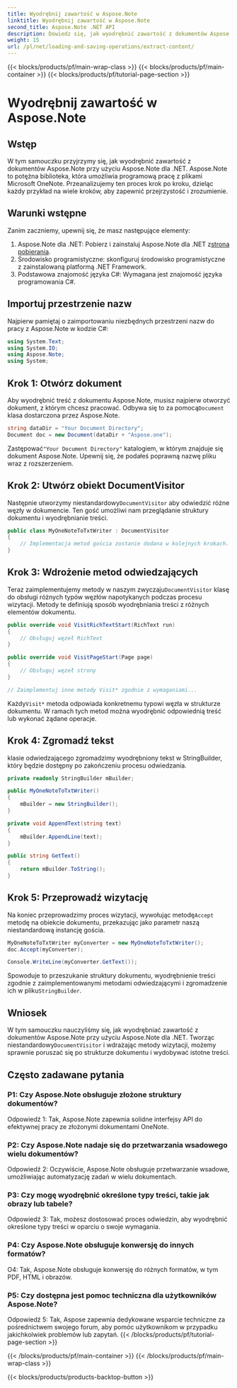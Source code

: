 ```yaml
---
title: Wyodrębnij zawartość w Aspose.Note
linktitle: Wyodrębnij zawartość w Aspose.Note
second_title: Aspose.Note .NET API
description: Dowiedz się, jak wyodrębnić zawartość z dokumentów Aspose.Note przy użyciu Aspose.Note dla .NET. Ten kompleksowy samouczek przeprowadzi Cię przez proces krok po kroku.
weight: 15
url: /pl/net/loading-and-saving-operations/extract-content/
---
```


{{< blocks/products/pf/main-wrap-class >}}
{{< blocks/products/pf/main-container >}}
{{< blocks/products/pf/tutorial-page-section >}}

# Wyodrębnij zawartość w Aspose.Note

## Wstęp

W tym samouczku przyjrzymy się, jak wyodrębnić zawartość z dokumentów Aspose.Note przy użyciu Aspose.Note dla .NET. Aspose.Note to potężna biblioteka, która umożliwia programową pracę z plikami Microsoft OneNote. Przeanalizujemy ten proces krok po kroku, dzieląc każdy przykład na wiele kroków, aby zapewnić przejrzystość i zrozumienie.

## Warunki wstępne

Zanim zaczniemy, upewnij się, że masz następujące elementy:

1.  Aspose.Note dla .NET: Pobierz i zainstaluj Aspose.Note dla .NET z[strona pobierania](https://releases.aspose.com/note/net/).
2. Środowisko programistyczne: skonfiguruj środowisko programistyczne z zainstalowaną platformą .NET Framework.
3. Podstawowa znajomość języka C#: Wymagana jest znajomość języka programowania C#.

## Importuj przestrzenie nazw

Najpierw pamiętaj o zaimportowaniu niezbędnych przestrzeni nazw do pracy z Aspose.Note w kodzie C#:

```csharp
using System.Text;
using System.IO;
using Aspose.Note;
using System;
```

## Krok 1: Otwórz dokument

 Aby wyodrębnić treść z dokumentu Aspose.Note, musisz najpierw otworzyć dokument, z którym chcesz pracować. Odbywa się to za pomocą`Document` klasa dostarczona przez Aspose.Note.

```csharp
string dataDir = "Your Document Directory";
Document doc = new Document(dataDir + "Aspose.one");
```

 Zastępować`"Your Document Directory"` katalogiem, w którym znajduje się dokument Aspose.Note. Upewnij się, że podałeś poprawną nazwę pliku wraz z rozszerzeniem.

## Krok 2: Utwórz obiekt DocumentVisitor

 Następnie utworzymy niestandardowy`DocumentVisitor` aby odwiedzić różne węzły w dokumencie. Ten gość umożliwi nam przeglądanie struktury dokumentu i wyodrębnianie treści.

```csharp
public class MyOneNoteToTxtWriter : DocumentVisitor
{
    // Implementacja metod gościa zostanie dodana w kolejnych krokach.
}
```

## Krok 3: Wdrożenie metod odwiedzających

 Teraz zaimplementujemy metody w naszym zwyczaju`DocumentVisitor` klasę do obsługi różnych typów węzłów napotykanych podczas procesu wizytacji. Metody te definiują sposób wyodrębniania treści z różnych elementów dokumentu.

```csharp
public override void VisitRichTextStart(RichText run)
{
    // Obsługuj węzeł RichText
}

public override void VisitPageStart(Page page)
{
    // Obsługuj węzeł strony
}

// Zaimplementuj inne metody Visit* zgodnie z wymaganiami...
```

 Każdy`Visit*` metoda odpowiada konkretnemu typowi węzła w strukturze dokumentu. W ramach tych metod można wyodrębnić odpowiednią treść lub wykonać żądane operacje.

## Krok 4: Zgromadź tekst

klasie odwiedzającego zgromadzimy wyodrębniony tekst w StringBuilder, który będzie dostępny po zakończeniu procesu odwiedzania.

```csharp
private readonly StringBuilder mBuilder;

public MyOneNoteToTxtWriter()
{
    mBuilder = new StringBuilder();
}

private void AppendText(string text)
{
    mBuilder.AppendLine(text);
}

public string GetText()
{
    return mBuilder.ToString();
}
```

## Krok 5: Przeprowadź wizytację

 Na koniec przeprowadzimy proces wizytacji, wywołując metodę`Accept` metodę na obiekcie dokumentu, przekazując jako parametr naszą niestandardową instancję gościa.

```csharp
MyOneNoteToTxtWriter myConverter = new MyOneNoteToTxtWriter();
doc.Accept(myConverter);

Console.WriteLine(myConverter.GetText());
```

 Spowoduje to przeszukanie struktury dokumentu, wyodrębnienie treści zgodnie z zaimplementowanymi metodami odwiedzającymi i zgromadzenie ich w pliku`StringBuilder`.

## Wniosek

 W tym samouczku nauczyliśmy się, jak wyodrębniać zawartość z dokumentów Aspose.Note przy użyciu Aspose.Note dla .NET. Tworząc niestandardowy`DocumentVisitor` i wdrażając metody wizytacji, możemy sprawnie poruszać się po strukturze dokumentu i wydobywać istotne treści.

## Często zadawane pytania

### P1: Czy Aspose.Note obsługuje złożone struktury dokumentów?

Odpowiedź 1: Tak, Aspose.Note zapewnia solidne interfejsy API do efektywnej pracy ze złożonymi dokumentami OneNote.

### P2: Czy Aspose.Note nadaje się do przetwarzania wsadowego wielu dokumentów?

Odpowiedź 2: Oczywiście, Aspose.Note obsługuje przetwarzanie wsadowe, umożliwiając automatyzację zadań w wielu dokumentach.

### P3: Czy mogę wyodrębnić określone typy treści, takie jak obrazy lub tabele?

Odpowiedź 3: Tak, możesz dostosować proces odwiedzin, aby wyodrębnić określone typy treści w oparciu o swoje wymagania.

### P4: Czy Aspose.Note obsługuje konwersję do innych formatów?

O4: Tak, Aspose.Note obsługuje konwersję do różnych formatów, w tym PDF, HTML i obrazów.

### P5: Czy dostępna jest pomoc techniczna dla użytkowników Aspose.Note?

Odpowiedź 5: Tak, Aspose zapewnia dedykowane wsparcie techniczne za pośrednictwem swojego forum, aby pomóc użytkownikom w przypadku jakichkolwiek problemów lub zapytań.
{{< /blocks/products/pf/tutorial-page-section >}}

{{< /blocks/products/pf/main-container >}}
{{< /blocks/products/pf/main-wrap-class >}}

{{< blocks/products/products-backtop-button >}}
